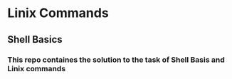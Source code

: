 # Linix Commands
## Shell Basics
### This repo containes the solution to the task of Shell Basis and Linix commands